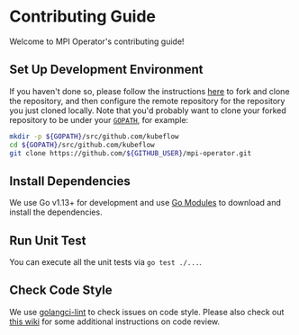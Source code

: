 # Contributing Guide

Welcome to MPI Operator's contributing guide!

## Set Up Development Environment

If you haven't done so, please follow the instructions [here](https://help.github.com/en/github/getting-started-with-github/fork-a-repo) to fork and clone the repository, and then configure the remote repository for the repository you just cloned locally. Note that you'd probably want to clone your forked repository to be under your [`GOPATH`](https://github.com/golang/go/wiki/GOPATH), for example:

```bash
mkdir -p ${GOPATH}/src/github.com/kubeflow
cd ${GOPATH}/src/github.com/kubeflow
git clone https://github.com/${GITHUB_USER}/mpi-operator.git
```

## Install Dependencies

We use Go v1.13+ for development and use [Go Modules](https://blog.golang.org/using-go-modules) to download and install the dependencies.

## Run Unit Test

You can execute all the unit tests via `go test ./...`.

## Check Code Style

We use [golangci-lint](https://github.com/golangci/golangci-lint) to check issues on code style. Please also check out [this wiki](https://github.com/golang/go/wiki/CodeReviewComments) for some additional instructions on code review.
